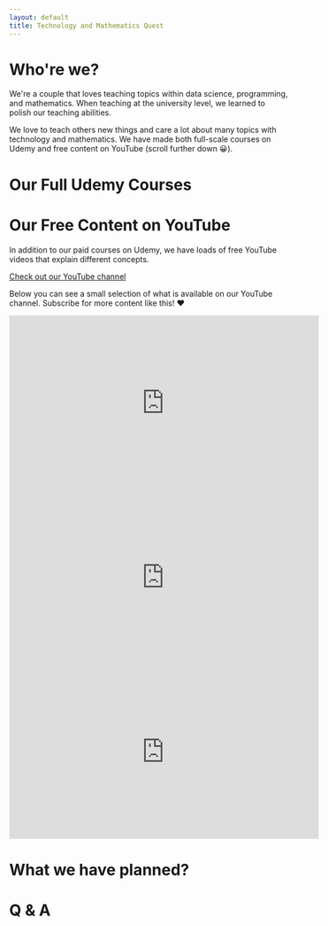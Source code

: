 ```yaml
---
layout: default
title: Technology and Mathematics Quest
---
```


# Who're we?

We're a couple that loves teaching topics within data science, programming, and mathematics. When teaching at the university level, we learned to polish our teaching abilities. 

We love to teach others new things and care a lot about many topics with technology and mathematics. We have made both full-scale courses on Udemy and free content on YouTube (scroll further down &#128512;).

# Our Full Udemy Courses

# Our Free Content on YouTube

In addition to our paid courses on Udemy, we have loads of free YouTube videos that explain different concepts.

[Check out our YouTube channel](https://www.youtube.com/@TMQuest)

Below you can see a small selection of what is available on our YouTube channel. Subscribe for more content like this! ❤️

<iframe width="560" height="315" src="https://www.youtube.com/embed/0tv6ehKCZJQ?si=t66o9O1glb_MB6zm" title="YouTube video player" frameborder="0" allow="accelerometer; autoplay; clipboard-write; encrypted-media; gyroscope; picture-in-picture; web-share" referrerpolicy="strict-origin-when-cross-origin" allowfullscreen></iframe>

<iframe width="560" height="315" src="https://www.youtube.com/embed/NQj87uFm-_s?si=8ad1zltP6t4yHnJd" title="YouTube video player" frameborder="0" allow="accelerometer; autoplay; clipboard-write; encrypted-media; gyroscope; picture-in-picture; web-share" referrerpolicy="strict-origin-when-cross-origin" allowfullscreen></iframe>

<iframe width="560" height="315" src="https://www.youtube.com/embed/C-ewQzv-QH8?si=rPpSWD3mEFWFCyHZ" title="YouTube video player" frameborder="0" allow="accelerometer; autoplay; clipboard-write; encrypted-media; gyroscope; picture-in-picture; web-share" referrerpolicy="strict-origin-when-cross-origin" allowfullscreen></iframe>

# What we have planned?

# Q & A
